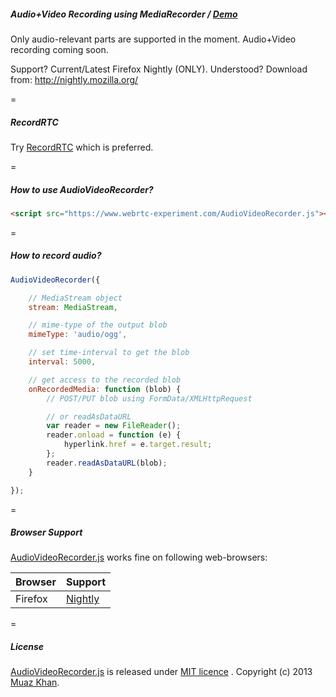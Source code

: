 ﻿##### Audio+Video Recording using MediaRecorder / [Demo](https://www.webrtc-experiment.com/AudioVideoRecorder/)

Only audio-relevant parts are supported in the moment. Audio+Video recording coming soon.

Support? Current/Latest Firefox Nightly (ONLY). Understood? Download from: http://nightly.mozilla.org/

=

##### RecordRTC

Try [RecordRTC](https://www.webrtc-experiment.com/RecordRTC) which is preferred.

=

##### How to use AudioVideoRecorder?

```html
<script src="https://www.webrtc-experiment.com/AudioVideoRecorder.js"></script>
```

=

##### How to record audio?

```javascript
AudioVideoRecorder({

    // MediaStream object
    stream: MediaStream,

    // mime-type of the output blob
    mimeType: 'audio/ogg',

    // set time-interval to get the blob
    interval: 5000,

    // get access to the recorded blob
    onRecordedMedia: function (blob) {
        // POST/PUT blob using FormData/XMLHttpRequest

        // or readAsDataURL
        var reader = new FileReader();
        reader.onload = function (e) {
            hyperlink.href = e.target.result;
        };
        reader.readAsDataURL(blob);
    }

});
```

=

##### Browser Support

[AudioVideoRecorder.js](https://www.webrtc-experiment.com/AudioVideoRecorder/) works fine on following web-browsers:

| Browser        | Support           |
| ------------- |-------------|
| Firefox | [Nightly](http://nightly.mozilla.org/) |

=

##### License

[AudioVideoRecorder.js](https://www.webrtc-experiment.com/AudioVideoRecorder/) is released under [MIT licence](https://www.webrtc-experiment.com/licence/) . Copyright (c) 2013 [Muaz Khan](https://plus.google.com/100325991024054712503).
